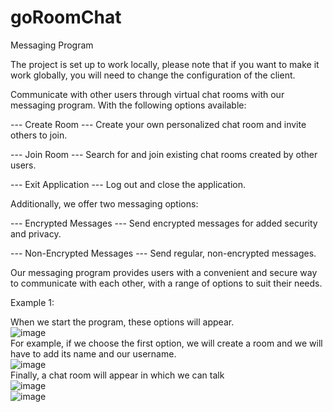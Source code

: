 # goRoomChat

Messaging Program

The project is set up to work locally, please note that if you want to make it work globally, you will need to change the configuration of the client.

Communicate with other users through virtual chat rooms with our messaging program. With the following options available:

--- Create Room ---
Create your own personalized chat room and invite others to join.

--- Join Room ---
Search for and join existing chat rooms created by other users.

--- Exit Application ---
Log out and close the application.

Additionally, we offer two messaging options:

--- Encrypted Messages ---
Send encrypted messages for added security and privacy.

--- Non-Encrypted Messages ---
Send regular, non-encrypted messages.

Our messaging program provides users with a convenient and secure way to communicate with each other, with a range of options to suit their needs.

Example 1:

When we start the program, these options will appear.
<br>
![image](https://user-images.githubusercontent.com/107671943/217294141-cc7faa6b-f878-43b5-8339-75be74c1dba0.png)
<br>
For example, if we choose the first option, we will create a room and we will have to add its name and our username.
<br>
![image](https://user-images.githubusercontent.com/107671943/217294812-3fc3fbd6-e67b-43c7-9654-8546b0ffa530.png)
<br>
Finally, a chat room will appear in which we can talk
<br>
![image](https://user-images.githubusercontent.com/107671943/217295408-05fdabf7-ec62-4ca4-bef2-81f58210ed76.png)
<br>
![image](https://user-images.githubusercontent.com/107671943/217295474-5fa89414-46df-4221-be68-eb135e9a7cc6.png)
<br>
